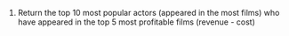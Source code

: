 
1. Return the top 10 most popular actors (appeared in the most films) who have appeared in the top 5 most profitable films (revenue - cost)
